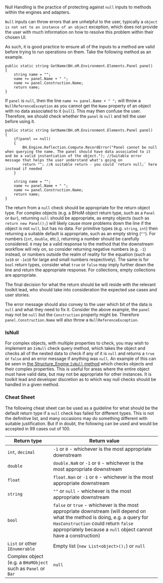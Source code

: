 Null Handling is the practice of protecting against `null` inputs to methods within the engines and adapters.

`Null` inputs can throw errors that are unhelpful to the user, typically a `object is not set to an instance of an object` exception, which does not provide the user with much information on how to resolve this problem within their chosen UI.

As such, it is good practice to ensure all of the inputs to a method are valid before trying to run operations on them. Take the following method as an example.

```
public static string GetName(BH.oM.Environment.Elements.Panel panel)
{
    string name = "";
    name += panel.Name + " ";
    name += panel.Construction.Name;
    return name;
}
```

If `panel` is `null`, then the line `name += panel.Name + " ";` will throw a `NullReferenceException` as you cannot get the `Name` property of an object with no data associated to it (`null`). This may then confuse the user. Therefore, we should check whether the `panel` is `null` and tell the user before using it.

```
public static string GetName(BH.oM.Environment.Elements.Panel panel)
{
    if(panel == null)
    {
        BH.Engine.Reflection.Compute.RecordError("Panel cannot be null when querying the name. The panel should have data associated to it and be a valid instantiation of the object."); //Suitable error message that helps the user understand what's going on
        return ""; //A suitable return - you could `return null;` here instead if needed
    }

    string name = "";
    name += panel.Name + " ";
    name += panel.Construction.Name;
    return name;
}
```

The return from a `null` check should be appropriate for the return object type. For complex objects (e.g. a BHoM object return type, such as a `Panel` or `Bar`), returning `null` should be appropriate, as empty objects (such as `return new Panel();`) will likely cause more problems down the line if the object is not `null`, but has no data. For primitive types (e.g. `string`, `int`) then returning a suitable default is appropriate, such as an empty string (`""`). For numbers (`int`, `double`, etc.), returning a number should be carefully considered. `0` may be a valid response to the method that the downstream workflow will rely on, so consider returning negative numbers (e.g. `-1`) instead, or numbers outside the realm of reality for the equation (such as `1e10` or `-1e10` for large and small numbers respectively). The same is for `bool` return types, consider what `true` or `false` may imply further down the line and return the appropriate response. For collections, empty collections are appropriate.

The final decision for what the return should be will reside with the relevant toolkit lead, who should take into consideration the expected use cases and user stories.

The error message should also convey to the user which bit of the data is `null` and what they need to fix it. Consider the above example, the `panel` may not be `null` but the `Construction` property might be. Therefore `panel.Construction.Name` will also throw a `NullReferenceException`.

### IsNull

For complex objects, with multiple properties to check, you may wish to implement an `IsNull` check query method, which takes the object and checks all of the nested data to check if any of it is `null` and returns a `true` or `false` and an error message if anything was `null`. An example of this can be seen in [the Structure_Engine `IsNull` method](https://github.com/BHoM/BHoM_Engine/blob/master/Structure_Engine/Query/IsNull.cs) which checks objects and their complex properties. This is useful for areas where the entire object must have valid data, but may not be appropriate for other instances. It is toolkit lead and developer discretion as to which way null checks should be handled in a given method.

### Cheat Sheet

The following cheat sheet can be used as a guideline for what should be the default return type if a `null` check has failed for different types. This is not the definitive list, and many occasions may do something different with suitable justification. But if in doubt, the following can be used and would be accepted in 99 cases out of 100.

| Return type | Return value | 
| ------------- | ------------- |
| `int`, `decimal` | `-1` or `0` - whichever is the most appropriate downstream |
| `double` | `double.NaN` or `-1` or `0` - whichever is the most appropriate downstream |
| `float` | `float.Nan` or `-1` or `0` - whichever is the most appropriate downstream |
| `string` | `""` or `null` - whichever is the most appropriate downstream |
| `bool` | `false` or `true` - whichever is the most appropriate downstream (will depend on what the method is doing, e.g. a query for `HasConstruction` could return `false` appropriately because a `null` object cannot have a construction) |
| `List` or other `IEnumerable` | Empty list (`new List<object>();`) or `null` |
| Complex object (e.g. a `BHoMObject` such as `Panel` or `Bar` | `null` |
